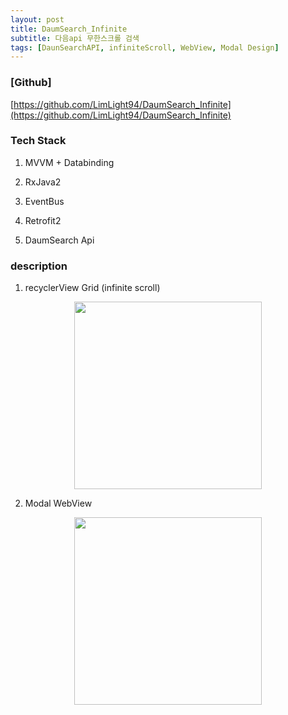 ```yaml
---
layout: post
title: DaumSearch_Infinite
subtitle: 다음api 무한스크롤 검색
tags: [DaunSearchAPI, infiniteScroll, WebView, Modal Design]
---
```


### [Github]
[https://github.com/LimLight94/DaumSearch_Infinite](https://github.com/LimLight94/DaumSearch_Infinite)

### Tech Stack

1. MVVM + Databinding

2. RxJava2

3. EventBus

4. Retrofit2

5. DaumSearch Api

### description

1. recyclerView Grid (infinite scroll)

<center><img src="../assets/img/infinite_toy/infinite.gif" width="300"></center>

2. Modal WebView

<center><img src="../assets/img/infinite_toy/modalWebview.gif" width="300"></center>



